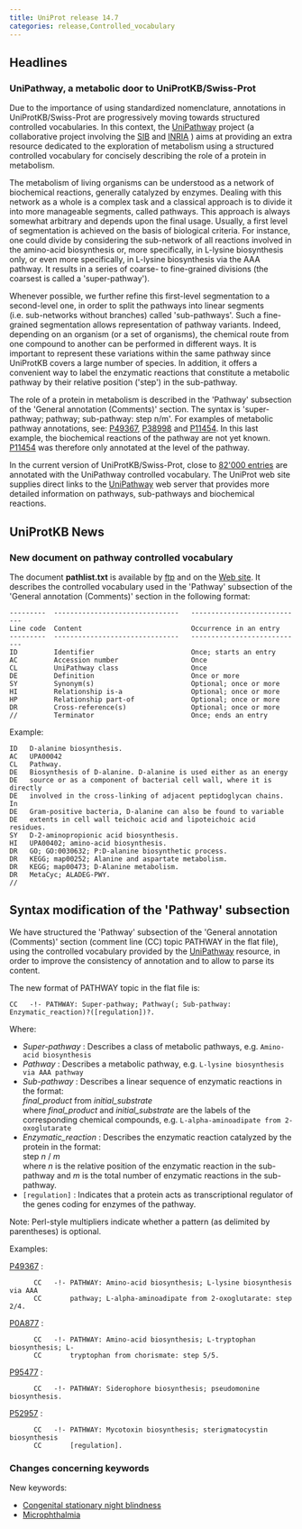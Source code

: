 ```yaml
---
title: UniProt release 14.7
categories: release,Controlled_vocabulary
---
```


## Headlines

### UniPathway, a metabolic door to UniProtKB/Swiss-Prot

Due to the importance of using standardized nomenclature, annotations in UniProtKB/Swiss-Prot are progressively moving towards structured controlled vocabularies. In this context, the [UniPathway](http://www.grenoble.prabi.fr/obiwarehouse/unipathway) project (a collaborative project involving the [SIB](http://www.isb-sib.ch/) and [INRIA](http://www.inrialpes.fr/) ) aims at providing an extra resource dedicated to the exploration of metabolism using a structured controlled vocabulary for concisely describing the role of a protein in metabolism.

The metabolism of living organisms can be understood as a network of biochemical reactions, generally catalyzed by enzymes. Dealing with this network as a whole is a complex task and a classical approach is to divide it into more manageable segments, called pathways. This approach is always somewhat arbitrary and depends upon the final usage. Usually, a first level of segmentation is achieved on the basis of biological criteria. For instance, one could divide by considering the sub-network of all reactions involved in the amino-acid biosynthesis or, more specifically, in L-lysine biosynthesis only, or even more specifically, in L-lysine biosynthesis via the AAA pathway. It results in a series of coarse- to fine-grained divisions (the coarsest is called a 'super-pathway').

Whenever possible, we further refine this first-level segmentation to a second-level one, in order to split the pathways into linear segments (i.e. sub-networks without branches) called 'sub-pathways'. Such a fine-grained segmentation allows representation of pathway variants. Indeed, depending on an organism (or a set of organisms), the chemical route from one compound to another can be performed in different ways. It is important to represent these variations within the same pathway since UniProtKB covers a large number of species. In addition, it offers a convenient way to label the enzymatic reactions that constitute a metabolic pathway by their relative position ('step') in the sub-pathway.

The role of a protein in metabolism is described in the 'Pathway' subsection of the 'General annotation (Comments)' section. The syntax is 'super-pathway; pathway; sub-pathway: step n/m'. For examples of metabolic pathway annotations, see: [P49367](http://www.uniprot.org/uniprot/P49367#section_comments), [P38998](http://www.uniprot.org/uniprot/P38998#section_comments) and [P11454](http://www.uniprot.org/uniprot/P11454#section_comments). In this last example, the biochemical reactions of the pathway are not yet known. [P11454](http://www.uniprot.org/uniprot/P11454#section_comments) was therefore only annotated at the level of the pathway.

In the current version of UniProtKB/Swiss-Prot, close to [82'000 entries](http://www.uniprot.org/uniprot/?query=annotation:(type:pathway)+AND+reviewed:yes) are annotated with the UniPathway controlled vocabulary. The UniProt web site supplies direct links to the [UniPathway](http://www.grenoble.prabi.fr/obiwarehouse/unipathway) web server that provides more detailed information on pathways, sub-pathways and biochemical reactions.

## UniProtKB News

### New document on pathway controlled vocabulary

The document **pathlist.txt** is available by [ftp](ftp://ftp.expasy.org/databases/uniprot/current_release/knowledgebase/complete/docs/pathlist.txt) and on the [Web site](https://ftp.uniprot.org/pub/databases/uniprot/current_release/knowledgebase/complete/docs/pathlist). It describes the controlled vocabulary used in the 'Pathway' subsection of the 'General annotation (Comments)' section in the following format:

    ---------  -------------------------------   ----------------------------
    Line code  Content                           Occurrence in an entry
    ---------  -------------------------------   ----------------------------
    ID         Identifier                        Once; starts an entry
    AC         Accession number                  Once
    CL         UniPathway class                  Once
    DE         Definition                        Once or more
    SY         Synonym(s)                        Optional; once or more
    HI         Relationship is-a                 Optional; once or more
    HP         Relationship part-of              Optional; once or more
    DR         Cross-reference(s)                Optional; once or more
    //         Terminator                        Once; ends an entry

Example:

    ID   D-alanine biosynthesis.
    AC   UPA00042
    CL   Pathway.
    DE   Biosynthesis of D-alanine. D-alanine is used either as an energy
    DE   source or as a component of bacterial cell wall, where it is directly
    DE   involved in the cross-linking of adjacent peptidoglycan chains. In
    DE   Gram-positive bacteria, D-alanine can also be found to variable
    DE   extents in cell wall teichoic acid and lipoteichoic acid residues.
    SY   D-2-aminopropionic acid biosynthesis.
    HI   UPA00402; amino-acid biosynthesis.
    DR   GO; GO:0030632; P:D-alanine biosynthetic process.
    DR   KEGG; map00252; Alanine and aspartate metabolism.
    DR   KEGG; map00473; D-Alanine metabolism.
    DR   MetaCyc; ALADEG-PWY.
    //

## Syntax modification of the 'Pathway' subsection

We have structured the 'Pathway' subsection of the 'General annotation (Comments)' section (comment line (CC) topic PATHWAY in the flat file), using the controlled vocabulary provided by the [UniPathway](http://www.grenoble.prabi.fr/obiwarehouse/unipathway) resource, in order to improve the consistency of annotation and to allow to parse its content.

The new format of PATHWAY topic in the flat file is:

    CC   -!- PATHWAY: Super-pathway; Pathway(; Sub-pathway: Enzymatic_reaction)?([regulation])?.
         

Where:

-   *Super-pathway* : Describes a class of metabolic pathways, e.g. `Amino-acid biosynthesis`
-   *Pathway* : Describes a metabolic pathway, e.g. `L-lysine biosynthesis via AAA pathway`
-   *Sub-pathway* : Describes a linear sequence of enzymatic reactions in the format:  
    *final\_product* from *initial\_substrate*  
    where *final\_product* and *initial\_substrate* are the labels of the corresponding chemical compounds, e.g. `L-alpha-aminoadipate from 2-oxoglutarate`
-   *Enzymatic\_reaction* : Describes the enzymatic reaction catalyzed by the protein in the format:  
    step *n* / *m*  
    where *n* is the relative position of the enzymatic reaction in the sub-pathway and *m* is the total number of enzymatic reactions in the sub-pathway.
-   `[regulation]` : Indicates that a protein acts as transcriptional regulator of the genes coding for enzymes of the pathway.

Note: Perl-style multipliers indicate whether a pattern (as delimited by parentheses) is optional.

Examples:

[P49367](http://www.uniprot.org/uniprot/P49367#section_comments) :

          CC   -!- PATHWAY: Amino-acid biosynthesis; L-lysine biosynthesis via AAA
          CC       pathway; L-alpha-aminoadipate from 2-oxoglutarate: step 2/4.
         

[P0A877](http://www.uniprot.org/uniprot/P0A877#section_comments) :

          CC   -!- PATHWAY: Amino-acid biosynthesis; L-tryptophan biosynthesis; L-
          CC       tryptophan from chorismate: step 5/5.
         

[P95477](http://www.uniprot.org/uniprot/P95477#section_comments) :

          CC   -!- PATHWAY: Siderophore biosynthesis; pseudomonine biosynthesis.
         

[P52957](http://www.uniprot.org/uniprot/P52957#section_comments) :

          CC   -!- PATHWAY: Mycotoxin biosynthesis; sterigmatocystin biosynthesis
          CC       [regulation].
         

### Changes concerning keywords

New keywords:

-   [Congenital stationary night blindness](http://www.uniprot.org/keywords/KW-1014)
-   [Microphthalmia](http://www.uniprot.org/keywords/KW-1013)
